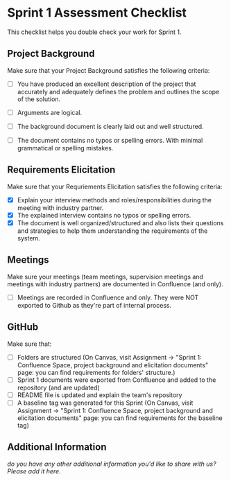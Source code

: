 # Sprint 1 Assessment Checklist
This checklist helps you double check your work for Sprint 1. 


## Project Background
Make sure that your Project Background satisfies the following criteria:

- [ ] You have produced an excellent description of the project that accurately and adequately defines the problem and outlines the scope of the solution. 
- [ ] Arguments are logical. 
- [ ] The background document is clearly laid out and well structured. 
- [ ] The document contains no typos or spelling errors. With minimal grammatical or spelling mistakes. 



## Requirements Elicitation
Make sure that your Requriements Elicitation satisfies the following criteria:

- [x] Explain your interview methods and roles/responsibilities during the meeting with industry partner. 
- [x] The explained interview contains no typos or spelling errors. 
- [x] The document is well organized/structured and also lists their questions and strategies to help them understanding the requirements of the system.

## Meetings
Make sure your meetings (team meetings, supervision meetings and meetings with industry partners) are documented in Confluence (and only). 

- [ ] Meetings are recorded in Confluence and only. They were NOT exported to Github as they're part of internal process.

## GitHub 
Make sure that: 

- [ ] Folders are structured (On Canvas, visit Assignment -> "Sprint 1: Confluence Space, project background and elicitation documents" page: you can find requirements for folders' structure.)
- [ ] Sprint 1 documents were exported from Confluence and added to the repository (and are updated)
- [ ] README file is updated and explain the team's repository
- [ ] A baseline tag was generated for this Sprint (On Canvas, visit Assignment -> "Sprint 1: Confluence Space, project background and elicitation documents" page: you can find requirements for the baseline tag)

## Additional Information

*do you have any other additional information you'd like to share with us? Please add it here.*
